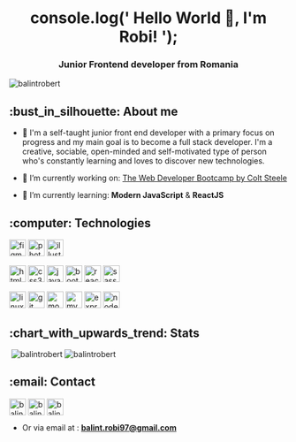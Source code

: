 <h1 align="center">console.log(' Hello World 👋, I'm Robi! ');</h1>
<h3 align="center">Junior Frontend developer from Romania</h3>

<p align="left"><img src="https://komarev.com/ghpvc/?username=balintrobert" alt="balintrobert" /></p>

<h2> :bust_in_silhouette: About me</h2>

- :wolf: I'm a self-taught junior front end developer with a primary focus on progress and my main goal is to become a full stack developer. I'm a creative, sociable, open-minded and self-motivated type of person who's constantly learning and loves to discover new technologies. 

- 🔭 I’m currently working on: [The Web Developer Bootcamp by Colt Steele](https://www.udemy.com/course/the-web-developer-bootcamp)

- 🌱 I’m currently learning: **Modern JavaScript** & **ReactJS**

<h2> :computer: Technologies</h2>

<p>
  <img src="https://www.vectorlogo.zone/logos/figma/figma-icon.svg" alt="figma" width="30" height="30"/>
  <img src="https://devicons.github.io/devicon/devicon.git/icons/photoshop/photoshop-plain.svg" alt="photoshop" width="30" height="30"/>
  <img src="https://www.vectorlogo.zone/logos/adobe_illustrator/adobe_illustrator-icon.svg" alt="illustrator" width="30" height="30"/>
</p>

<p>
  <img src="https://devicons.github.io/devicon/devicon.git/icons/html5/html5-original-wordmark.svg" alt="html5" width="30" height="30"/>
  <img src="https://devicons.github.io/devicon/devicon.git/icons/css3/css3-original-wordmark.svg" alt="css3" width="30" height="30"/>
  <img src="https://devicons.github.io/devicon/devicon.git/icons/javascript/javascript-original.svg" alt="javascript" width="30" height="30"/>
  <img src="https://devicons.github.io/devicon/devicon.git/icons/bootstrap/bootstrap-plain.svg" alt="bootstrap" width="30" height="30"/>
  <img src="https://devicons.github.io/devicon/devicon.git/icons/react/react-original-wordmark.svg" alt="react" width="30" height="30"/>
  <img src="https://devicons.github.io/devicon/devicon.git/icons/sass/sass-original.svg" alt="sass" width="30" height="30"/>
</p>

<p>
  <img src="https://devicons.github.io/devicon/devicon.git/icons/linux/linux-original.svg" alt="linux" width="30" height="30"/>
  <img src="https://www.vectorlogo.zone/logos/git-scm/git-scm-icon.svg" alt="git" width="30" height="30"/>
  <img src="https://devicons.github.io/devicon/devicon.git/icons/mongodb/mongodb-original-wordmark.svg" alt="mongodb" width="30" height="30"/>
  <img src="https://devicons.github.io/devicon/devicon.git/icons/mysql/mysql-original-wordmark.svg" alt="mysql" width="30" height="30"/>
  <img src="https://devicons.github.io/devicon/devicon.git/icons/express/express-original-wordmark.svg" alt="express" width="30" height="30"/>
  <img src="https://devicons.github.io/devicon/devicon.git/icons/nodejs/nodejs-original-wordmark.svg" alt="nodejs" width="30" height="30"/>
</p>

<h2>:chart_with_upwards_trend: Stats</h2>

<p>&nbsp;<img src="https://github-readme-stats.vercel.app/api?username=balintrobert&show_icons=true" alt="balintrobert" />
<img src="https://github-readme-stats.vercel.app/api/top-langs/?username=balintrobert&layout=compact&hide=html" alt="balintrobert" /></p>

<h2> :email: Contact</h2>

<p align="left">
<a href="https://linkedin.com/in/balint-robert" target="blank"><img align="center" src="https://cdn.jsdelivr.net/npm/simple-icons@3.0.1/icons/linkedin.svg" alt="balint-robert" height="30" width="30" /></a>
<a href="https://fb.com/balintrobii" target="blank"><img align="center" src="https://cdn.jsdelivr.net/npm/simple-icons@3.0.1/icons/facebook.svg" alt="balintrobii" height="30" width="30" /></a>
<a href="https://instagram.com/balintrobii" target="blank"><img align="center" src="https://cdn.jsdelivr.net/npm/simple-icons@3.0.1/icons/instagram.svg" alt="balintrobii" height="30" width="30" /></a>
</p>

- Or via email at : **balint.robi97@gmail.com**
